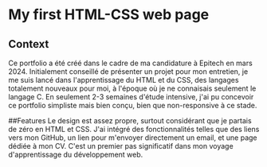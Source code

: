 # My first HTML-CSS web page

## Context
Ce portfolio a été créé dans le cadre de ma candidature à Epitech en mars 2024. Initialement conseillé de présenter un projet pour mon entretien, je me suis lancé dans l'apprentissage du HTML et du CSS, des langages totalement nouveaux pour moi, à l'époque où je ne connaisais seulement le langage C. En seulement 2-3 semaines d'étude intensive, j'ai pu concevoir ce portfolio simpliste mais bien conçu, bien que non-responsive à ce stade.

##Features
Le design est assez propre, surtout considérant que je partais de zéro en HTML et CSS. J'ai intégré des fonctionnalités telles que des liens vers mon GitHub, un lien pour m'envoyer directement un email, et une page dédiée à mon CV. C'est un premier pas significatif dans mon voyage d'apprentissage du développement web.